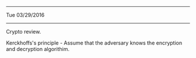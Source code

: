 ******************************************************************************** 
Tue 03/29/2016
******************************************************************************** 

Crypto review.

Kerckhoffs's principle - Assume that the adversary knows the encryption and decryption algorithim. 

